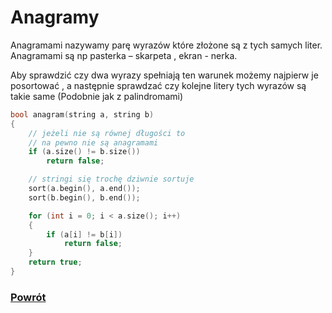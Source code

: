 # Anagramy
Anagramami nazywamy parę wyrazów które złożone są z tych samych liter.
Anagramami są np pasterka – skarpeta , ekran - nerka.  

Aby sprawdzić czy dwa wyrazy spełniają ten warunek możemy najpierw je posortować , a następnie sprawdzać czy kolejne litery tych wyrazów są takie same (Podobnie jak z palindromami)

``` c++
bool anagram(string a, string b)
{
	// jeżeli nie są równej długości to
	// na pewno nie są anagramami
	if (a.size() != b.size())
		return false;

	// stringi się trochę dziwnie sortuje
	sort(a.begin(), a.end());
	sort(b.begin(), b.end());

	for (int i = 0; i < a.size(); i++)
	{
		if (a[i] != b[i])
			return false;
	}
	return true;
}

```

### [Powrót](https://dogexd.github.io/algorytmy_matura/)
